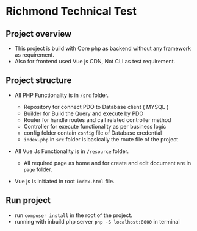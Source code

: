# Richmond Technical Test

## Project overview
* This project is build with Core php as backend without any framework as requirement. 
* Also for frontend used Vue js CDN, Not CLI as test requirement.

## Project structure
* All PHP Functionality is in ``/src`` folder.
    * Repository for connect PDO to Database client ( MYSQL )
    * Builder for Build the Query and execute by PDO
    * Router for handle routes and call related controller method
    * Controller for execute functionality as per business logic
    * config folder contain ``config`` file of Database credential
    * ``index.php`` in ``src`` folder is basically the route file of the project

* All Vue Js Functionality is in ``/resource`` folder.
    * All required page as home and for create and edit document are in ``page`` folder.

* Vue js is initiated in root ``index.html`` file.   

## Run project 
* run ``composer install`` in the root of the project.
* running with inbuild php server ``php -S localhost:8000`` in terminal

